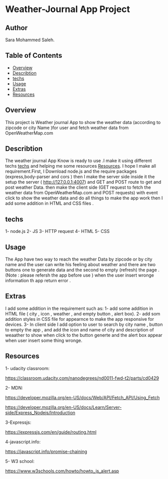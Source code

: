 # Weather-Journal App Project

## Author

Sara Mohammed Saleh.

## Table of Contents

- [Overview](#Overview)
- [Describtion](#Describtion)
- [techs](#techs)
- [Usage](#Usage)
- [Extras](#Extras)
- [Resources](#Resources)




## Overview

This project is Weather journal App to show the weather data (according to zipcode or city Name )for user and  fetch weather data from OpenWeatherMap.com

## Describtion

The weather journal App Know is ready to use .I make it using different techs [techs](#techs) and helping me some resources [Resources](#Resources). I hope I make all requirement.First, I Download node.js and the require packages (express,body-parser and cors ) then I make the server side inside it the setup the server ( http://127.0.0.1:4007)
and GET and POST route to get and post weather Data. then make the client side (GET request to fetch the weather data from OpenWeatherMap.com and POST requests) with event click to show the weather data and do all things to make the app work then I add some addition in HTML and CSS files .

## techs

1- node.js
2- JS
3- HTTP request
4- HTML
5- CSS


## Usage 
The App have two way to reach the weather Data by zipcode or by city name  and the user can write his feeling about weather and there are two buttons one to generate data and the second to empty (refresh) the page .(Note : please refersh the app before use ) when the user insert wronge information th app return error .


## Extras
I add some addition in the requirement such as:
1- add some addition in HTML file ( city , icon , weather , and empty button , alert box).
2- add som addition styles in CSS file for appearnce to make the app responsive for devices.
3- In client side I add option to user to search by city name , button to empty the app , and add the icon and name of city and description of weaather to show when click to the button generte and the alert box appear when user insert some thing wronge.

## Resources
1- udacity classroom:

https://classroom.udacity.com/nanodegrees/nd0011-fwd-t2/parts/cd0429 

2- MDN:

https://developer.mozilla.org/en-US/docs/Web/API/Fetch_API/Using_Fetch 

https://developer.mozilla.org/en-US/docs/Learn/Server-side/Express_Nodejs/Introduction 

3-Expressjs:

https://expressjs.com/en/guide/routing.html

4-javascript.info:

https://javascript.info/promise-chaining 
 
5- W3 school:

https://www.w3schools.com/howto/howto_js_alert.asp  
